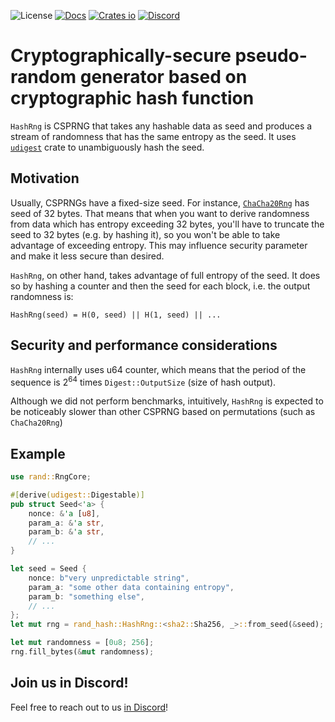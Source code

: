 ![License](https://img.shields.io/crates/l/rand_hash.svg)
[![Docs](https://docs.rs/rand_hash/badge.svg)](https://docs.rs/rand_hash)
[![Crates io](https://img.shields.io/crates/v/rand_hash.svg)](https://crates.io/crates/rand_hash)
[![Discord](https://img.shields.io/discord/905194001349627914?logo=discord&logoColor=ffffff&label=Discord)][in Discord]

# Cryptographically-secure pseudo-random generator based on cryptographic hash function

`HashRng` is CSPRNG that takes any hashable data as seed and produces a stream
of randomness that has the same entropy as the seed. It uses [`udigest`](https://docs.rs/udigest) crate to
unambiguously hash the seed.

## Motivation
Usually, CSPRNGs have a fixed-size seed. For instance, [`ChaCha20Rng`](https://docs.rs/rand_chacha/latest/rand_chacha/struct.ChaCha20Rng.html)
has seed of 32 bytes. That means that when you want to derive randomness from data which
has entropy exceeding 32 bytes, you'll have to truncate the seed to 32 bytes (e.g. by hashing it),
so you won't be able to take advantage of exceeding entropy. This may influence security
parameter and make it less secure than desired.

`HashRng`, on other hand, takes advantage of full entropy of the seed. It does so by
hashing a counter and then the seed for each block, i.e. the output randomness is:

```text
HashRng(seed) = H(0, seed) || H(1, seed) || ...
```

## Security and performance considerations
`HashRng` internally uses u64 counter, which means that the period of the sequence is
2<sup>64</sup> times `Digest::OutputSize` (size of hash output).

Although we did not perform benchmarks, intuitively, `HashRng` is expected to be noticeably
slower than other CSPRNG based on permutations (such as `ChaCha20Rng`)

## Example
```rust
use rand::RngCore;

#[derive(udigest::Digestable)]
pub struct Seed<'a> {
    nonce: &'a [u8],
    param_a: &'a str,
    param_b: &'a str,
    // ...
}

let seed = Seed {
    nonce: b"very unpredictable string",
    param_a: "some other data containing entropy",
    param_b: "something else",
    // ...
};
let mut rng = rand_hash::HashRng::<sha2::Sha256, _>::from_seed(&seed);

let mut randomness = [0u8; 256];
rng.fill_bytes(&mut randomness);
```

## Join us in Discord!
Feel free to reach out to us [in Discord]!

[in Discord]: https://discordapp.com/channels/905194001349627914/1285268686147424388
